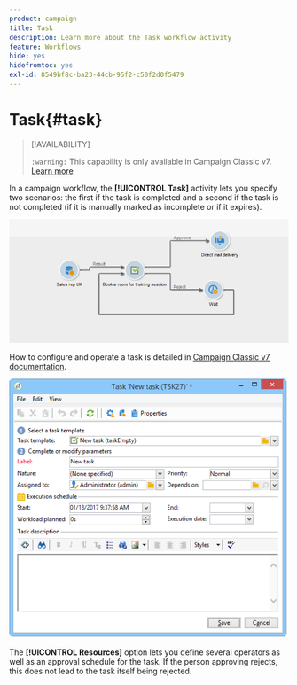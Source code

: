 ```yaml
---
product: campaign
title: Task
description: Learn more about the Task workflow activity
feature: Workflows
hide: yes
hidefromtoc: yes
exl-id: 8549bf8c-ba23-44cb-95f2-c50f2d0f5479
---
```

# Task{#task}



>[!AVAILABILITY]
>
>`:warning:` This capability is only available in Campaign Classic v7. [Learn more](../../mrm/using/creating-and-managing-tasks.md)

In a campaign workflow, the **[!UICONTROL Task]** activity lets you specify two scenarios: the first if the task is completed and a second if the task is not completed (if it is manually marked as incomplete or if it expires).

![](assets/mrm_task_in_workflow.png)

How to configure and operate a task is detailed in [Campaign Classic v7 documentation](../../mrm/using/creating-and-managing-tasks.md).

![](assets/wkf_task_activity.png)

The **[!UICONTROL Resources]** option lets you define several operators as well as an approval schedule for the task. If the person approving rejects, this does not lead to the task itself being rejected.
